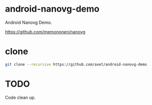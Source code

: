 # android-nanovg-demo

Android Nanovg Demo.

https://github.com/memononen/nanovg

# clone

```bash
git clone --recursive https://github.com/axet/android-nanovg-demo
```

# TODO

Code clean up.
